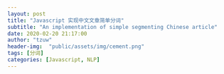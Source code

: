 ```yaml
---
layout: post
title: "Javascript 实现中文文章简单分词"
subtitle: "An implementation of simple segmenting Chinese article"
date: 2020-02-20 21:17:00
author: "tzuw"
header-img:  "public/assets/img/cement.png"
tags: [分词]
categories: [Javascript, NLP]
---
```




